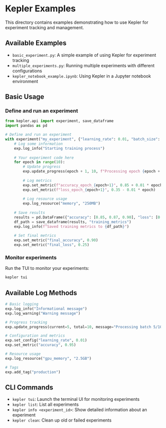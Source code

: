 # Kepler Examples

This directory contains examples demonstrating how to use Kepler for experiment tracking and management.

## Available Examples

- `basic_experiment.py`: A simple example of using Kepler for experiment tracking
- `multiple_experiments.py`: Running multiple experiments with different configurations
- `kepler_notebook_example.ipynb`: Using Kepler in a Jupyter notebook environment

## Basic Usage

### Define and run an experiment

```python
from kepler.api import experiment, save_dataframe
import pandas as pd

# Define and run an experiment
with experiment("my_experiment", {"learning_rate": 0.01, "batch_size": 32}) as exp:
    # Log some information
    exp.log_info("Starting training process")
    
    # Your experiment code here
    for epoch in range(10):
        # Update progress
        exp.update_progress(epoch + 1, 10, f"Processing epoch {epoch + 1}/10")
        
        # Log metrics
        exp.set_metric(f"accuracy_epoch_{epoch+1}", 0.85 + 0.01 * epoch)
        exp.set_metric(f"loss_epoch_{epoch+1}", 0.35 - 0.01 * epoch)
        
        # Log resource usage
        exp.log_resource("memory", "250MB")
    
    # Save results
    results = pd.DataFrame({"accuracy": [0.85, 0.87, 0.90], "loss": [0.35, 0.30, 0.25]})
    df_path = save_dataframe(results, "training_metrics")
    exp.log_info(f"Saved training metrics to {df_path}")
    
    # Set final metrics
    exp.set_metric("final_accuracy", 0.90)
    exp.set_metric("final_loss", 0.25)
```

### Monitor experiments

Run the TUI to monitor your experiments:

```bash
kepler tui
```

## Available Log Methods

```python
# Basic logging
exp.log_info("Informational message")
exp.log_warning("Warning message")

# Progress tracking
exp.update_progress(current=5, total=10, message="Processing batch 5/10")

# Configuration and metrics
exp.set_config("learning_rate", 0.01)
exp.set_metric("accuracy", 0.95)

# Resource usage
exp.log_resource("gpu_memory", "2.5GB")

# Tags
exp.add_tag("production")
```

## CLI Commands

- `kepler tui`: Launch the terminal UI for monitoring experiments
- `kepler list`: List all experiments
- `kepler info <experiment_id>`: Show detailed information about an experiment
- `kepler clean`: Clean up old or failed experiments